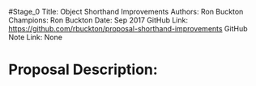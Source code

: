 #Stage_0
Title: Object Shorthand Improvements
Authors: Ron Buckton
Champions: Ron Buckton
Date: Sep 2017
GitHub Link: https://github.com/rbuckton/proposal-shorthand-improvements
GitHub Note Link: None

# Proposal Description:
